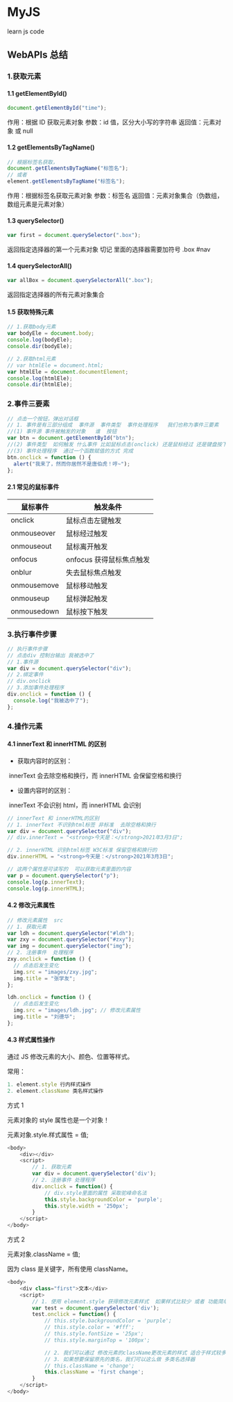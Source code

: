 # MyJS

learn js code

## WebAPIs 总结

### 1.获取元素

#### 1.1 getElementById()

```js
document.getElementById("time");
```

作用：根据 ID 获取元素对象
参数：id 值，区分大小写的字符串
返回值：元素对象 或 null

#### 1.2 getElementsByTagName()

```js
// 根据标签名获取，
document.getElementsByTagName("标签名");
// 或者
element.getElementsByTagName("标签名");
```

作用：根据标签名获取元素对象
参数：标签名
返回值：元素对象集合（伪数组，数组元素是元素对象）

#### 1.3 querySelector()

```js
var first = document.querySelector(".box");
```

返回指定选择器的第一个元素对象 切记 里面的选择器需要加符号 .box #nav

#### 1.4 querySelectorAll()

```js
var allBox = document.querySelectorAll(".box");
```

返回指定选择器的所有元素对象集合

#### 1.5 获取特殊元素

```js
// 1.获取body元素
var bodyEle = document.body;
console.log(bodyEle);
console.dir(bodyEle);

// 2.获取html元素
// var htmlEle = document.html;
var htmlEle = document.documentElement;
console.log(htmlEle);
console.dir(htmlEle);
```

### 2.事件三要素

```js
// 点击一个按钮，弹出对话框
// 1. 事件是有三部分组成  事件源  事件类型  事件处理程序   我们也称为事件三要素
//(1) 事件源 事件被触发的对象   谁  按钮
var btn = document.getElementById("btn");
//(2) 事件类型  如何触发 什么事件 比如鼠标点击(onclick) 还是鼠标经过 还是键盘按下
//(3) 事件处理程序  通过一个函数赋值的方式 完成
btn.onclick = function () {
  alert("我来了，然而你居然不是唐伯虎！哼~");
};
```

#### 2.1 常见的鼠标事件

| 鼠标事件    | 触发条件                 |
| ----------- | ------------------------ |
| onclick     | 鼠标点击左键触发         |
| onmouseover | 鼠标经过触发             |
| onmouseout  | 鼠标离开触发             |
| onfocus     | onfocus 获得鼠标焦点触发 |
| onblur      | 失去鼠标焦点触发         |
| onmousemove | 鼠标移动触发             |
| onmouseup   | 鼠标弹起触发             |
| onmousedown | 鼠标按下触发             |

### 3.执行事件步骤

```js
// 执行事件步骤
// 点击div 控制台输出 我被选中了
// 1.事件源
var div = document.querySelector("div");
// 2.绑定事件
// div.onclick
// 3.添加事件处理程序
div.onclick = function () {
  console.log("我被选中了");
};
```

### 4.操作元素

#### 4.1 innerText 和 innerHTML 的区别

- 获取内容时的区别：

​ innerText 会去除空格和换行，而 innerHTML 会保留空格和换行

- 设置内容时的区别：

​ innerText 不会识别 html，而 innerHTML 会识别

```js
// innerText 和 innerHTML的区别
// 1. innerText 不识别html标签 非标准  去除空格和换行
var div = document.querySelector("div");
// div.innerText = "<strong>今天是：</strong>2021年3月3日";

// 2. innerHTML 识别html标签 W3C标准 保留空格和换行的
div.innerHTML = "<strong>今天是：</strong>2021年3月3日";

// 这两个属性是可读写的  可以获取元素里面的内容
var p = document.querySelector("p");
console.log(p.innerText);
console.log(p.innerHTML);
```

#### 4.2 修改元素属性

```js
// 修改元素属性  src
// 1. 获取元素
var ldh = document.querySelector("#ldh");
var zxy = document.querySelector("#zxy");
var img = document.querySelector("img");
// 2. 注册事件  处理程序
zxy.onclick = function () {
  // 点击后发生变化
  img.src = "images/zxy.jpg";
  img.title = "张学友";
};

ldh.onclick = function () {
  // 点击后发生变化
  img.src = "images/ldh.jpg"; // 修改元素属性
  img.title = "刘德华";
};
```

#### 4.3 样式属性操作

通过 JS 修改元素的大小、颜色、位置等样式。

常用：

```js
1. element.style 行内样式操作
2. element.className 类名样式操作
```

方式 1

元素对象的 style 属性也是一个对象！

元素对象.style.样式属性 = 值;

```js
<body>
    <div></div>
    <script>
        // 1. 获取元素
        var div = document.querySelector('div');
        // 2. 注册事件 处理程序
        div.onclick = function() {
            // div.style里面的属性 采取驼峰命名法
            this.style.backgroundColor = 'purple';
            this.style.width = '250px';
        }
    </script>
</body>
```

方式 2

元素对象.className = 值;

因为 class 是关键字，所有使用 className。

```js
<body>
    <div class="first">文本</div>
    <script>
        // 1. 使用 element.style 获得修改元素样式  如果样式比较少 或者 功能简单的情况下使用
        var test = document.querySelector('div');
        test.onclick = function() {
            // this.style.backgroundColor = 'purple';
            // this.style.color = '#fff';
            // this.style.fontSize = '25px';
            // this.style.marginTop = '100px';

            // 2. 我们可以通过 修改元素的className更改元素的样式 适合于样式较多或者功能复杂的情况
            // 3. 如果想要保留原先的类名，我们可以这么做 多类名选择器
            // this.className = 'change';
            this.className = 'first change';
        }
    </script>
</body>
```
